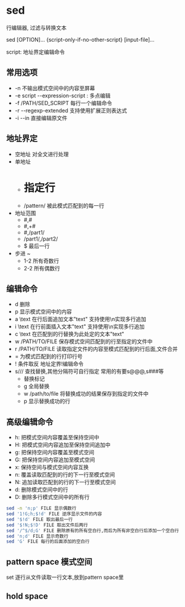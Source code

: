 # sed

行编辑器, 过滤与转换文本

sed [OPTION]... {script-only-if-no-other-script} [input-file]...

script: 地址界定编辑命令

## 常用选项
- -n 不输出模式空间中的内容至屏幕
- -e script --expression-script : 多点编辑
- -f /PATH/SED_SCRIPT 每行一个编辑命令
- -r --regexp-extended 支持使用扩展正则表达式
- -i --in 直接编辑原文件

## 地址界定
- 空地址 对全文进行处理
- 单地址   
  - # 指定行
  - /pattern/ 被此模式匹配到的每一行
- 地址范围
  - #,#
  - #,+#
  - #,/part1/
  - /part1/,/part2/
  - $ 最后一行
- 步进 ~
  - 1-2 所有奇数行
  - 2-2 所有偶数行

## 编辑命令
- d 删除
- p 显示模式空间中的内容
- a \text 在行后面追加文本"text" 支持使用\n实现多行追加
- i \text 在行前面插入文本"text" 支持使用\n实现多行追加
- c \text 在匹配到的行替换为此处定的文本"text"
- w /PATH/TO/FILE 保存模式空间匹配到的行至指定的文件中
- r /PATH/TO/FILE 读取指定文件的内容至模式匹配到的行后面,文件合并
- = 为模式匹配到的行打印行号
- ! 条件取反 地址定界!编辑命令
- s/// 查找替换,其他分隔符可自行指定 常用的有要s@@@,s###等
  - 替换标记
  - g 全局替换
  - w /path/to/file 将替换成功的结果保存到指定的文件中
  - p 显示替换成功的行

## 高级编辑命令
- h: 把模式空间内容覆盖至保持空间中
- H: 把模式空间内容追加至保持空间追加中
- g: 把保持空间内容覆盖至模式空间
- G: 把保持空间内容追加至模式空间
- x: 保持空间与模式空间内容互换
- n: 覆盖读取匹配到的行的下一行至模式空间
- N: 追加读取匹配到的行的下一行至模式空间
- d: 删除模式空间中的行
- D: 删除多行模式空间中的所有行

```sh
sed -n 'n;p' FILE 显示偶数行
sed '1!G;h;$!d' FILE 逆序显示文件的内容
sed '$!d' FILE 取出最后一行
sed '$!N;$!D' FILE 取出文件后两行
sed '/^$/d;G' FILE 删除原有的所有空白行,而后为所有非空白行后添加一个空白行
sed 'n;d' FILE 显示奇数行
sed 'G' FILE 每行的后面添加的空白行
```

## pattern space 模式空间
set 逐行从文件读取一行文本,放到pattern space里

## hold space





